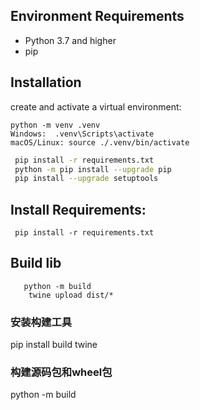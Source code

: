 ## Environment Requirements

- Python 3.7 and higher
- pip

## Installation
create and activate a virtual environment:
```
python -m venv .venv
Windows:  .venv\Scripts\activate
macOS/Linux: source ./.venv/bin/activate
```
```bash
 pip install -r requirements.txt
 python -m pip install --upgrade pip
 pip install --upgrade setuptools
```

## Install Requirements:
```
 pip install -r requirements.txt
```

## Build lib
```
   python -m build
    twine upload dist/*
```


### 安装构建工具
pip install build twine

### 构建源码包和wheel包
python -m build

